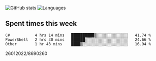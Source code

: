 ![GitHub stats](https://github-readme-stats.vercel.app/api?username=emipa606&theme=github_dark&show_icons=true) 
![Languages](https://github-readme-stats.vercel.app/api/top-langs/?username=emipa606&theme=github_dark&layout=compact)

## Spent times this week
<!--START_SECTION:waka-->

```text
C#           4 hrs 14 mins   ██████████▒░░░░░░░░░░░░░░   41.74 %
PowerShell   2 hrs 30 mins   ██████░░░░░░░░░░░░░░░░░░░   24.66 %
Other        1 hr 43 mins    ████▒░░░░░░░░░░░░░░░░░░░░   16.94 %
```

<!--END_SECTION:waka-->


26012022/8690260
